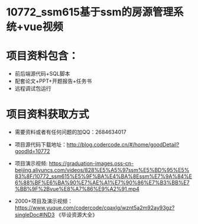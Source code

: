 # 10772_ssm615基于ssm的房源管理系统+vue视频
  
# 项目资料包含：
* 前后端源代码+SQL脚本
* 配套论文+PPT+开题报告+任务书
* 远程调试包运行

# 项目资料获取方式
* 需要资料或者有任何问题的加QQ：2684634017

* 项目源代码下载地址：http://blog.codercode.cn/#/home/goodDetail?goodId=10772

* 项目演示视频:   https://graduation-images.oss-cn-beijing.aliyuncs.com/videos/828%E5%A5%97ssm%E5%BD%95%E5%83%8F/10772_ssm615%E5%9F%BA%E4%BA%8Essm%E7%9A%84%E6%88%BF%E6%BA%90%E7%AE%A1%E7%90%86%E7%B3%BB%E7%BB%9F%2Bvue%E8%A7%86%E9%A2%91.mp4


* 2000+项目及演示视频：https://www.yuque.com/codercode/cqaxlg/wznt5a2m92ay93gz?singleDoc#lND3 《毕设资源大全》





